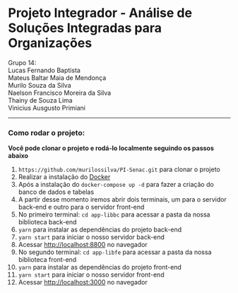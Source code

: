 # Projeto Integrador - Análise de Soluções Integradas para Organizações 

Grupo 14: <br>
Lucas Fernando Baptista <br>
Mateus Baltar Maia de Mendonça<br>
Murilo Souza da Silva <br>
Naelson Francisco Moreira da Silva <br> 
Thainy de Souza Lima <br>
Vinicius Ausgusto Primiani <br>

<hr>

### Como rodar o projeto:

**Você pode clonar o projeto e rodá-lo localmente seguindo os passos abaixo**

1. `https://github.com/murilossilva/PI-Senac.git` para clonar o projeto
2. Realizar a instalação do [Docker](https://www.docker.com/products/docker-desktop/)
3. Após a instalação do `docker-compose up -d` para fazer a criação do banco de dados e tabelas
4. A partir desse momento iremos abrir dois terminais, um para o servidor back-end e outro para o servidor front-end
5. No primeiro terminal: `cd app-libbc` para acessar a pasta da nossa biblioteca back-end
6. `yarn` para instalar as dependências do projeto back-end
7. `yarn start` para iniciar o nosso servidor back-end
8. Acessar [http://localhost:8800](http://localhost:8800) no navegador
9. No segundo terminal: `cd app-libfe` para acessar a pasta da nossa biblioteca front-end
6. `yarn` para instalar as dependências do projeto front-end
7. `yarn start` para iniciar o nosso servidor front-end
8. Acessar [http://localhost:3000](http://localhost:3000) no navegador
